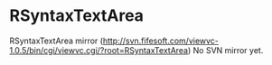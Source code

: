 RSyntaxTextArea
===============

RSyntaxTextArea mirror (http://svn.fifesoft.com/viewvc-1.0.5/bin/cgi/viewvc.cgi/?root=RSyntaxTextArea)
No SVN mirror yet.
